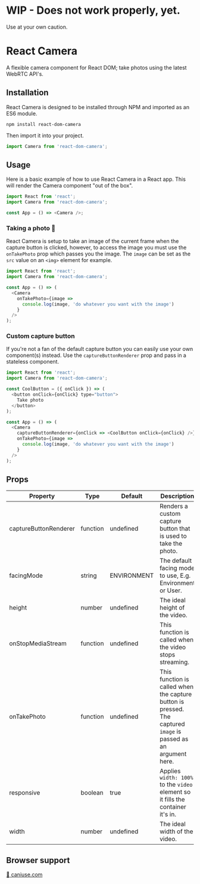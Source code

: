 # WIP - Does not work properly, yet.
Use at your own caution.

# React Camera

A flexible camera component for React DOM; take photos using the latest WebRTC API's.

## Installation

React Camera is designed to be installed through NPM and imported as an ES6 module.

```
npm install react-dom-camera
```

Then import it into your project.

```javascript
import Camera from 'react-dom-camera';
```

## Usage

Here is a basic example of how to use React Camera in a React app. This will render the Camera component "out of the box".

```javascript
import React from 'react';
import Camera from 'react-dom-camera';

const App = () => <Camera />;
```

### Taking a photo 📸

React Camera is setup to take an image of the current frame when the capture button is clicked, however, to access the image you must use the `onTakePhoto` prop which passes you the image. The `image` can be set as the `src` value on an `<img>` element for example.

```javascript
import React from 'react';
import Camera from 'react-dom-camera';

const App = () => (
  <Camera
    onTakePhoto={image =>
      console.log(image, 'do whatever you want with the image')
    }
  />
);
```

### Custom capture button

If you're not a fan of the default capture button you can easily use your own component(s) instead. Use the `captureButtonRenderer` prop and pass in a stateless component.

```javascript
import React from 'react';
import Camera from 'react-dom-camera';

const CoolButton = ({ onClick }) => (
  <button onClick={onClick} type="button">
    Take photo
  </button>
);

const App = () => (
  <Camera
    captureButtonRenderer={onClick => <CoolButton onClick={onClick} />}
    onTakePhoto={image =>
      console.log(image, 'do whatever you want with the image')
    }
  />
);
```

## Props

| Property              | Type     | Default     | Description                                                                                                     |
| --------------------- | -------- | ----------- | --------------------------------------------------------------------------------------------------------------- |
| captureButtonRenderer | function | undefined   | Renders a custom capture button that is used to take the photo.                                                 |
| facingMode            | string   | ENVIRONMENT | The default facing mode to use, E.g. Environment or User.                                                       |
| height                | number   | undefined   | The ideal height of the video.                                                                                  |
| onStopMediaStream     | function | undefined   | This function is called when the video stops streaming.                                                         |
| onTakePhoto           | function | undefined   | This function is called when the capture button is pressed. The captured `image` is passed as an argument here. |
| responsive            | boolean  | true        | Applies `width: 100%` to the `video` element so it fills the container it's in.                                 |
| width                 | number   | undefined   | The ideal width of the video.                                                                                   |

## Browser support

[🔗 caniuse.com](https://caniuse.com/#feat=stream)
